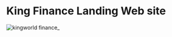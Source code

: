 # King Finance Landing Web site

![kingworld finance_](https://user-images.githubusercontent.com/44072774/220239560-b463aa3d-e8fb-4620-8387-cb34edf9faa9.png)
